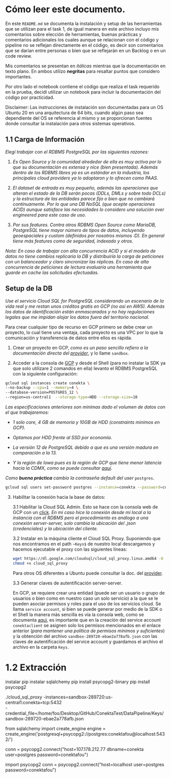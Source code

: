 # Cómo leer este documento.

En este `README.md` se documenta la instalación y setup de las herramientas que se utilizan para el task 1, de igual manera en este archivo incluyo mis comentarios sobre elección de herramientas, buenas prácticas y comentarios adicionales los cuales aunque se relacionan con el código y pipeline no se reflejan directamente en el código, es decir son comentarios que se darían entre personas o bien que se reflejarán en un Backlog o en un code review. 

Mis comentarios se presentan en *itálicas* mientras que la documentación en texto plano. En ambos utilizo __negritas__ para resaltar puntos que considero importantes.

Por otro lado el  notebook contiene el código que realiza el task requerido en la prueba, decidí utilizar un notebook para incluir la documentación del código por practicidad.    

Disclaimer: Las instrucciones de instalación son documentadas para un OS Ubuntu 20 en una arquitectura de 64 bits, cuando algún paso sea dependiente del OS se referencia al mismo y se proporcionan fuentes donde consultar la instalación para otros sistemas operativos.   

## 1.1 Carga de Información 

*Elegí trabajar con el RDBMS PostgreSQL por las siguientes razones:*

1. *Es Open Source y la comunidad alrededor de ella es muy activa por lo que su documentación es extensa y nice (bien presentada). Además dentro de los RDBMS libres ya es un estándar en la industria, los principales cloud providers ya lo adoptaron y lo ofrecen como PAAS.* 

2. *El dataset de entrada es muy pequeño, además las operaciones que alteran el estado de la DB serán pocas (DDLs, DMLs y sobre todo DCLs) y la estructura de las entidades parece fijo o bien que no cambiará continuamente. Por lo que una DB NoSQL (que acepte operaciones ACID) aunque satisface las necesidades lo considero una solución over engineered para este caso de uso.* 

3. *Por sus features. Contra otros RDBMS Open Source como MariaDB, PostgreSQL tiene mayor número de tipos de datos, incluyendo geoespaciales y custom (definidos por nosotros mismos :D).  En general tiene más features como de seguridad, indexado y otros.*


*Nota: En caso de trabajar con alta concurrencia ACID y si el modelo de datos no tiene cambios replicaría la DB y distribuiría la carga de peticiones con un balanceador y claro sincronizar las réplicas. En caso de alta concurrencia de peticiones de lectura evaluaría una herramienta que guarde en cache las solicitudes efectuadas.* 

## Setup de la DB

*Use el servicio Cloud SQL for PostgreSQL considerando un escenario de la vida real y me restan unos créditos gratis en GCP (no así en AWS).
Además los datos de identificación están enmascarados y no hay regulaciones legales que me impidan alojar los datos fuera del territorio nacional.*

Para crear cualquier tipo de recurso en GCP primero se debe crear un proyecto, lo cual tiene una ventaja, cada proyecto es una VPC por lo que la comunicación y transferencia de datos entre ellos es rápida. 

1. Crear un proyecto en GCP, *como es un paso sencillo refiero a la documentación directa del [provider](https://cloud.google.com/appengine/docs/standard/nodejs/building-app/creating-project)*, y lo llame `sandbox`. 

2. Acceder a la consola de [GCP](https://console.cloud.google.com/) y desde el Shell (para no instalar la SDK ya que solo utilizare 2 comandos en ella) levanto el RDBMS PostgreSQL con la siguiente configuración: 

```bash 
gcloud sql instances create conekta \
--no-backup --cpu=1 --memory=4 \
--database-version=POSTGRES_12 \
--region=us-central1  --storage-type=HDD --storage-size=10
```
*Las especificaciones anteriores son mínimas dado el volumen de datos con el que trabajaremos:*

+ *1 solo core, 4 GB de memoria y 10GB de HDD (constraints minimos en GCP).*
+ *Optamos por HDD frente al SSD por economía.* 
+ *La versión 12 de PostgreSQL debido a que es una versión madura en comparación a la 13.*

+ *Y la región de Iowa pues es la región de GCP que tiene menor latencia hacia la CDMX, como se puede consultar [aquí](https://gcping.com/).*  


*Como __buena práctica__ cambio la contraseña default del user* `postgres`.

```bash 
gcloud sql users set-password postgres --instance=conekta --password=conektafou
```

3. Habilitar la conexión hacia la base de datos: 

    3.1 Habilitar la Cloud SQL Admin. Esto se hace con la consola web de GCP con un [click](https://console.cloud.google.com/flows/enableapi?apiid=sqladmin&redirect=https://console.cloud.google.com&_ga=2.56133611.1105447096.1607143925-1191023216.1607143925).
    *En mi caso hice la conexión desde mi local a la instancia con el RDBMS pero el procedimiento es análogo a una conexión server-server, solo cambia la ubicación del .json (credenciales) y la ubicación del cliente.*


    3.2 Instalar en la máquina cliente el Cloud SQL Proxy. Suponiendo que nos encontramos en el path `~Keys$` de nuestro local descargamos y hacemos ejecutable el proxy con las siguientes líneas:

    ```bash 
    wget https://dl.google.com/cloudsql/cloud_sql_proxy.linux.amd64 -O cloud_sql_proxy
    chmod +x cloud_sql_proxy
    ```

    Para otros OS diferentes a Ubuntu puede consultar la doc. del [provider](https://cloud.google.com/sql/docs/postgres/sql-proxy#authentication-options).

    
    3.3 Generar claves de autentificación server-server. 

    En GCP, se requiere crear una entidad (puede ser un usuario o grupo de usuarios o bien como en nuestro caso un solo servicio) a la que se le pueden asociar permisos y roles para el uso de los servicios cloud. Se llama `service account`, si bien se puede generar por medio de la SDK o el Shell la manera más sencilla es vía la consola web, como se documenta [aqui](https://cloud.google.com/sql/docs/postgres/sql-proxy#create-service-account), es importante que en la creación del service account `conektaclient` se asignen solo los permisos mencionados en el enlace anterior (*para mantener una política de permisos mínimos y suficientes*) y la obtención del archivo `sandbox-289720-ebae2a778afb.json` con las claves de autentificación del service account y guardamos el archivo el archivo en la carpeta `Keys`.


# 1.2 Extracción 





instalar pip 
instalar sqlalchemy 
pip install psycopg2-binary
pip install psycopg2

./cloud_sql_proxy -instances=sandbox-289720:us-central1:conekta=tcp:5432 \
-credential_file=/home/foo/Desktop/GitHub/ConektaTest/DataPipeline/Keys/sandbox-289720-ebae2a778afb.json


from sqlalchemy import create_engine
engine = create_engine('postgresql+psycopg2://postgres:conektafou@localhost:5432/')

conn = psycopg2.connect("host=107.178.212.77 dbname=conekta user=postgres password=conektafou")

import psycopg2
conn = psycopg2.connect("host=localhost user=postgres password=conektafou")